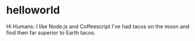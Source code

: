 # helloworld

Hi Humans:
I like Node.js and Coffeescript
I've had tacos on the moon and find then far superior to Earth tacos.
